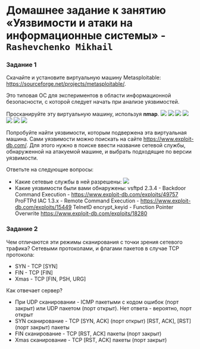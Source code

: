 # Домашнее задание к занятию «Уязвимости и атаки на информационные системы» - `Rashevchenko Mikhail`

### Задание 1

Скачайте и установите виртуальную машину Metasploitable: https://sourceforge.net/projects/metasploitable/.

Это типовая ОС для экспериментов в области информационной безопасности, с которой следует начать при анализе уязвимостей.

Просканируйте эту виртуальную машину, используя **nmap**.
![](https://github.com/mrashevchenko/gitlab-hw/blob/13-01/img/hw130101.PNG?raw=true)
![](https://github.com/mrashevchenko/gitlab-hw/blob/13-01/img/hw1301011.PNG?raw=true)
![](https://github.com/mrashevchenko/gitlab-hw/blob/13-01/img/hw13010111.PNG?raw=true)
![](https://github.com/mrashevchenko/gitlab-hw/blob/13-01/img/hw130101111.PNG?raw=true)
![](https://github.com/mrashevchenko/gitlab-hw/blob/13-01/img/hw1301011111.PNG?raw=true)
![](https://github.com/mrashevchenko/gitlab-hw/blob/13-01/img/hw13010111111.PNG?raw=true)
![](https://github.com/mrashevchenko/gitlab-hw/blob/13-01/img/hw130101111111.PNG?raw=true)

Попробуйте найти уязвимости, которым подвержена эта виртуальная машина.
Сами уязвимости можно поискать на сайте https://www.exploit-db.com/.
Для этого нужно в поиске ввести название сетевой службы, обнаруженной на атакуемой машине, и выбрать подходящие по версии уязвимости.

Ответьте на следующие вопросы:

- Какие сетевые службы в ней разрешены:
  ![](https://github.com/mrashevchenko/gitlab-hw/blob/13-01/img/hw130100.PNG?raw=true)
- Какие уязвимости были вами обнаружены:
  vsftpd 2.3.4 - Backdoor Command Execution - https://www.exploit-db.com/exploits/49757
  ProFTPd IAC 1.3.x - Remote Command Execution - https://www.exploit-db.com/exploits/15449
  TelnetD encrypt_keyid - Function Pointer Overwrite https://www.exploit-db.com/exploits/18280 

### Задание 2

Чем отличаются эти режимы сканирования с точки зрения сетевого трафика?
Сетевыми протоколами, и флагами пакетов в случае TCP протокола:
 - SYN - TCP [SYN]
 - FIN - TCP [FIN]
 - Xmas - TCP [FIN, PSH, URG]

Как отвечает сервер?
- При UDP сканировании - ICMP пакетыми с кодом ошибок (порт закрыт) или UDP пакетом (порт открыт). Нет ответа - вероятно, порт открыт
- SYN сканирование - TCP [SYN, ACK] (порт открыт) [RST, ACK], [RST] (порт закрыт) пакеты
- FIN сканирование - TCP [RST, ACK] пакеты (порт закрыт)
- Xmas сканирование - TCP [RST, ACK] пакеты (порт закрыт)
   
